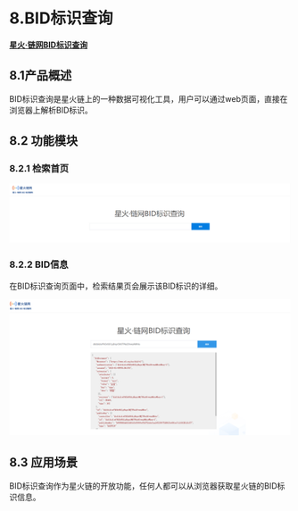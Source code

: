 # 8.BID标识查询

**[星火·链网BID标识查询](http://test-bj-bidresolver.bitfactory.cn/)**

<a name="mzYWs"></a>

## 8.1产品概述

BID标识查询是星火链上的一种数据可视化工具，用户可以通过web页面，直接在浏览器上解析BID标识。
<a name="FQBXC"></a>

## 8.2 功能模块

<a name="OvAsU"></a>

### 8.2.1 检索首页

<img src="../_static/images/image-20230223104848041.png" />
<a name="nTvGV"></a>

### 8.2.2 BID信息

在BID标识查询页面中，检索结果页会展示该BID标识的详细。<br />

<img src="../_static/images/image-20230223104950430.png" />
<a name="mKJBx"></a>

## 8.3 应用场景

BID标识查询作为星火链的开放功能，任何人都可以从浏览器获取星火链的BID标识信息。<br />
<a name="yKLey"></a>

